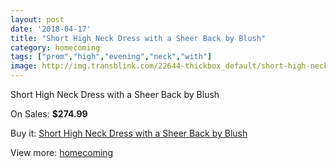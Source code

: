 ```yaml
---
layout: post
date: '2018-04-17'
title: "Short High Neck Dress with a Sheer Back by Blush"
category: homecoming
tags: ["prom","high","evening","neck","with"]
image: http://img.transblink.com/22644-thickbox_default/short-high-neck-dress-with-a-sheer-back-by-blush.jpg
---
```

Short High Neck Dress with a Sheer Back by Blush

On Sales: **$274.99**
<a href="https://www.transblink.com/en/homecoming/7189-short-high-neck-dress-with-a-sheer-back-by-blush.html"><amp-img layout="responsive" width="600" height="600" src="//img.transblink.com/22644-thickbox_default/short-high-neck-dress-with-a-sheer-back-by-blush.jpg" alt="Short High Neck Dress with a Sheer Back by Blush 0" /></a>
<a href="https://www.transblink.com/en/homecoming/7189-short-high-neck-dress-with-a-sheer-back-by-blush.html"><amp-img layout="responsive" width="600" height="600" src="//img.transblink.com/22645-thickbox_default/short-high-neck-dress-with-a-sheer-back-by-blush.jpg" alt="Short High Neck Dress with a Sheer Back by Blush 1" /></a>

Buy it: [Short High Neck Dress with a Sheer Back by Blush](https://www.transblink.com/en/homecoming/7189-short-high-neck-dress-with-a-sheer-back-by-blush.html "Short High Neck Dress with a Sheer Back by Blush")

View more: [homecoming](https://www.transblink.com/en/57-homecoming "homecoming")